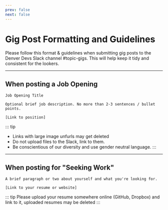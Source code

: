 ```yaml
---
prev: false
next: false
---
```

# Gig Post Formatting and Guidelines


Please follow this format & guidelines when submitting gig posts to the Denver Devs Slack channel #topic-gigs. This will help keep it tidy and consistent for the lookers.

------

## When posting a Job Opening
```
Job Opening Title

Optional brief job description. No more than 2-3 sentences / bullet points.

[Link to position]
```
::: tip
- Links with large image unfurls may get deleted
- Do not upload files to the Slack, link to them.
- Be conscientious of our diversity and use gender neutral language.
:::

---

## When posting for "Seeking Work"
```
A brief paragraph or two about yourself and what you're looking for.

[Link to your resume or website]
```

::: tip
Please upload your resume somewhere online (GitHub, Dropbox) and link to it, uploaded resumes may be deleted
:::

